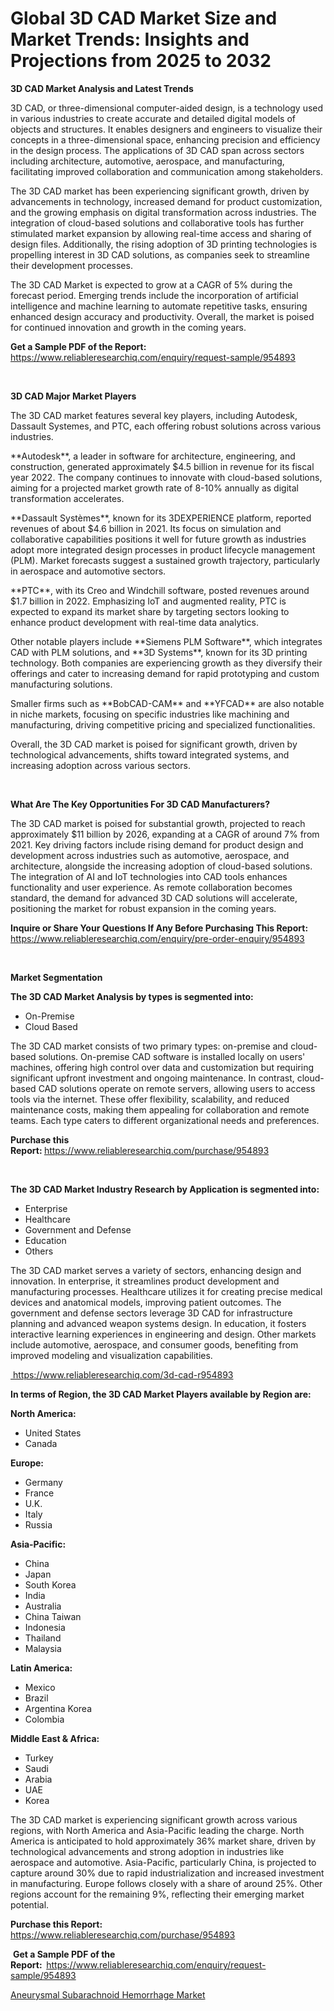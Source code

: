 <p><h1>Global 3D CAD Market Size and Market Trends: Insights and Projections from 2025 to 2032</h1></p><p><strong>3D CAD Market Analysis and Latest Trends</strong></p>
<p><p>3D CAD, or three-dimensional computer-aided design, is a technology used in various industries to create accurate and detailed digital models of objects and structures. It enables designers and engineers to visualize their concepts in a three-dimensional space, enhancing precision and efficiency in the design process. The applications of 3D CAD span across sectors including architecture, automotive, aerospace, and manufacturing, facilitating improved collaboration and communication among stakeholders.</p><p>The 3D CAD market has been experiencing significant growth, driven by advancements in technology, increased demand for product customization, and the growing emphasis on digital transformation across industries. The integration of cloud-based solutions and collaborative tools has further stimulated market expansion by allowing real-time access and sharing of design files. Additionally, the rising adoption of 3D printing technologies is propelling interest in 3D CAD solutions, as companies seek to streamline their development processes.</p><p>The 3D CAD Market is expected to grow at a CAGR of 5% during the forecast period. Emerging trends include the incorporation of artificial intelligence and machine learning to automate repetitive tasks, ensuring enhanced design accuracy and productivity. Overall, the market is poised for continued innovation and growth in the coming years.</p></p>
<p><strong>Get a Sample PDF of the Report:&nbsp;</strong> <a href="https://www.reliableresearchiq.com/enquiry/request-sample/954893?utm_campaign=2883&utm_medium=2&utm_source=Github&utm_content=ia&utm_term=07032025&utm_id=3d-cad">https://www.reliableresearchiq.com/enquiry/request-sample/954893</a></p>
<p>&nbsp;</p>
<p><strong>3D CAD Major Market Players</strong></p>
<p><p>The 3D CAD market features several key players, including Autodesk, Dassault Systemes, and PTC, each offering robust solutions across various industries. </p><p>**Autodesk**, a leader in software for architecture, engineering, and construction, generated approximately $4.5 billion in revenue for its fiscal year 2022. The company continues to innovate with cloud-based solutions, aiming for a projected market growth rate of 8-10% annually as digital transformation accelerates. </p><p>**Dassault Systèmes**, known for its 3DEXPERIENCE platform, reported revenues of about $4.6 billion in 2021. Its focus on simulation and collaborative capabilities positions it well for future growth as industries adopt more integrated design processes in product lifecycle management (PLM). Market forecasts suggest a sustained growth trajectory, particularly in aerospace and automotive sectors.</p><p>**PTC**, with its Creo and Windchill software, posted revenues around $1.7 billion in 2022. Emphasizing IoT and augmented reality, PTC is expected to expand its market share by targeting sectors looking to enhance product development with real-time data analytics.</p><p>Other notable players include **Siemens PLM Software**, which integrates CAD with PLM solutions, and **3D Systems**, known for its 3D printing technology. Both companies are experiencing growth as they diversify their offerings and cater to increasing demand for rapid prototyping and custom manufacturing solutions.</p><p>Smaller firms such as **BobCAD-CAM** and **YFCAD** are also notable in niche markets, focusing on specific industries like machining and manufacturing, driving competitive pricing and specialized functionalities. </p><p>Overall, the 3D CAD market is poised for significant growth, driven by technological advancements, shifts toward integrated systems, and increasing adoption across various sectors.</p></p>
<p>&nbsp;</p>
<p><strong>What Are The Key Opportunities For 3D CAD Manufacturers?</strong></p>
<p><p>The 3D CAD market is poised for substantial growth, projected to reach approximately $11 billion by 2026, expanding at a CAGR of around 7% from 2021. Key driving factors include rising demand for product design and development across industries such as automotive, aerospace, and architecture, alongside the increasing adoption of cloud-based solutions. The integration of AI and IoT technologies into CAD tools enhances functionality and user experience. As remote collaboration becomes standard, the demand for advanced 3D CAD solutions will accelerate, positioning the market for robust expansion in the coming years.</p></p>
<p><strong>Inquire or Share Your Questions If Any Before Purchasing This Report:</strong> <a href="https://www.reliableresearchiq.com/enquiry/pre-order-enquiry/954893?utm_campaign=2883&utm_medium=2&utm_source=Github&utm_content=ia&utm_term=07032025&utm_id=3d-cad">https://www.reliableresearchiq.com/enquiry/pre-order-enquiry/954893</a></p>
<p>&nbsp;</p>
<p><strong>Market Segmentation</strong></p>
<p><strong>The 3D CAD Market Analysis by types is segmented into:</strong></p>
<p><ul><li>On-Premise</li><li>Cloud Based</li></ul></p>
<p><p>The 3D CAD market consists of two primary types: on-premise and cloud-based solutions. On-premise CAD software is installed locally on users' machines, offering high control over data and customization but requiring significant upfront investment and ongoing maintenance. In contrast, cloud-based CAD solutions operate on remote servers, allowing users to access tools via the internet. These offer flexibility, scalability, and reduced maintenance costs, making them appealing for collaboration and remote teams. Each type caters to different organizational needs and preferences.</p></p>
<p><strong>Purchase this Report:&nbsp;</strong><a href="https://www.reliableresearchiq.com/purchase/954893?utm_campaign=2883&utm_medium=2&utm_source=Github&utm_content=ia&utm_term=07032025&utm_id=3d-cad">https://www.reliableresearchiq.com/purchase/954893</a></p>
<p>&nbsp;</p>
<p><strong>The 3D CAD Market Industry Research by Application is segmented into:</strong></p>
<p><ul><li>Enterprise</li><li>Healthcare</li><li>Government and Defense</li><li>Education</li><li>Others</li></ul></p>
<p><p>The 3D CAD market serves a variety of sectors, enhancing design and innovation. In enterprise, it streamlines product development and manufacturing processes. Healthcare utilizes it for creating precise medical devices and anatomical models, improving patient outcomes. The government and defense sectors leverage 3D CAD for infrastructure planning and advanced weapon systems design. In education, it fosters interactive learning experiences in engineering and design. Other markets include automotive, aerospace, and consumer goods, benefiting from improved modeling and visualization capabilities.</p></p>
<p><a href="https://www.reliableresearchiq.com/3d-cad-r954893?utm_campaign=2883&utm_medium=2&utm_source=Github&utm_content=ia&utm_term=07032025&utm_id=3d-cad">&nbsp;https://www.reliableresearchiq.com/3d-cad-r954893</a></p>
<p><strong>In terms of Region, the 3D CAD Market Players available by Region are:</strong></p>
<p>
    <p> <strong> North America: </strong>
        <ul>
            <li>United States</li>
            <li>Canada</li>
        </ul>
        </p> 
    <p> <strong> Europe: </strong>
        <ul>
            <li>Germany</li>
            <li>France</li>
            <li>U.K.</li>
            <li>Italy</li>
            <li>Russia</li>
        </ul>
        </p> 
    <p> <strong> Asia-Pacific: </strong>
        <ul>
            <li>China</li>
            <li>Japan</li>
            <li>South Korea</li>
            <li>India</li>
            <li>Australia</li>
            <li>China Taiwan</li>
            <li>Indonesia</li>
            <li>Thailand</li>
            <li>Malaysia</li>
        </ul>
        </p> 
    <p> <strong> Latin America: </strong>
        <ul>
            <li>Mexico</li>
            <li>Brazil</li>
            <li>Argentina Korea</li>
            <li>Colombia</li>
        </ul>
        </p> 
    <p> <strong> Middle East & Africa: </strong>
        <ul>
            <li>Turkey</li>
            <li>Saudi</li>
            <li>Arabia</li>
            <li>UAE</li>
            <li>Korea</li>
        </ul>
    </p>
    </p>
<p><p>The 3D CAD market is experiencing significant growth across various regions, with North America and Asia-Pacific leading the charge. North America is anticipated to hold approximately 36% market share, driven by technological advancements and strong adoption in industries like aerospace and automotive. Asia-Pacific, particularly China, is projected to capture around 30% due to rapid industrialization and increased investment in manufacturing. Europe follows closely with a share of around 25%. Other regions account for the remaining 9%, reflecting their emerging market potential.</p></p>
<p><strong>Purchase this Report: </strong><a href="https://www.reliableresearchiq.com/purchase/954893?utm_campaign=2883&utm_medium=2&utm_source=Github&utm_content=ia&utm_term=07032025&utm_id=3d-cad">https://www.reliableresearchiq.com/purchase/954893</a></p>
<p>&nbsp;<strong>Get a Sample PDF of the Report:&nbsp;&nbsp;</strong><a href="https://www.reliableresearchiq.com/enquiry/request-sample/954893?utm_campaign=2883&utm_medium=2&utm_source=Github&utm_content=ia&utm_term=07032025&utm_id=3d-cad">https://www.reliableresearchiq.com/enquiry/request-sample/954893</a></p>
<p><strong></strong></p>
<p><p><a href="https://github.com/verikaahova/Market-Research-Report-List-1/blob/main/aneurysmal-subarachnoid-hemorrhage-market.md?utm_campaign=2883&utm_medium=2&utm_source=Github&utm_content=ia&utm_term=07032025&utm_id=3d-cad">Aneurysmal Subarachnoid Hemorrhage Market</a></p></p>